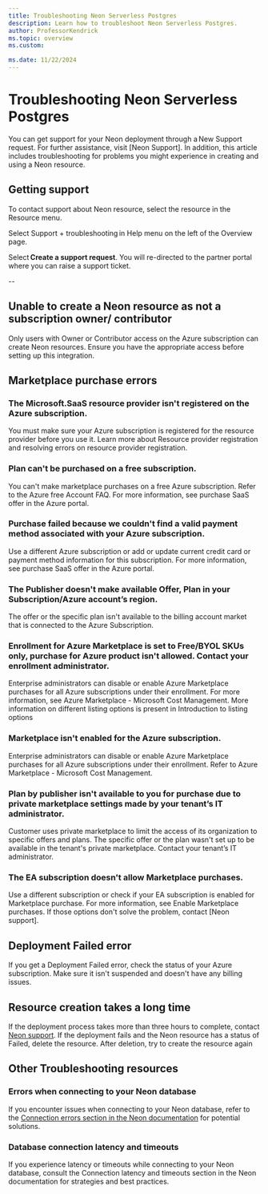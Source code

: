 ```yaml
---
title: Troubleshooting Neon Serverless Postgres 
description: Learn how to troubleshoot Neon Serverless Postgres.
author: ProfessorKendrick
ms.topic: overview
ms.custom:

ms.date: 11/22/2024
---
```


# Troubleshooting Neon Serverless Postgres

You can get support for your Neon deployment through a New Support request. For further assistance, visit [Neon Support]. In addition, this article includes troubleshooting for problems you might experience in creating and using a Neon resource. 

## Getting support 

To contact support about Neon resource, select the resource in the Resource menu. 

<!--add image-->

Select Support + troubleshooting in Help menu on the left of the Overview page. 

Select **Create a support request**. You will re-directed to the partner portal where you can raise a support ticket.

--

## Unable to create a Neon resource as not a subscription owner/ contributor
Only users with Owner or Contributor access on the Azure subscription can create Neon resources. Ensure you have the appropriate access before setting up this integration.

## Marketplace purchase errors

<!--add links-->

### The Microsoft.SaaS resource provider isn't registered on the Azure subscription.
You must make sure your Azure subscription is registered for the resource provider before you use it. Learn more about Resource provider registration and resolving errors on resource provider registration.

### Plan can't be purchased on a free subscription.
You can't make marketplace purchases on a free Azure subscription. Refer to the Azure free Account FAQ. For more information, see purchase SaaS offer in the Azure portal.

### Purchase failed because we couldn't find a valid payment method associated with your Azure subscription.
Use a different Azure subscription or add or update current credit card or payment method information for this subscription. For more information, see purchase SaaS offer in the Azure portal.

### The Publisher doesn't make available Offer, Plan in your Subscription/Azure account’s region.
The offer or the specific plan isn't available to the billing account market that is connected to the Azure Subscription.

### Enrollment for Azure Marketplace is set to Free/BYOL SKUs only, purchase for Azure product isn't allowed. Contact your enrollment administrator.
Enterprise administrators can disable or enable Azure Marketplace purchases for all Azure subscriptions under their enrollment. For more information, see Azure Marketplace - Microsoft Cost Management. More information on different listing options is present in Introduction to listing options

### Marketplace isn't enabled for the Azure subscription.
Enterprise administrators can disable or enable Azure Marketplace purchases for all Azure subscriptions under their enrollment. Refer to Azure Marketplace - Microsoft Cost Management.

### Plan by publisher isn't available to you for purchase due to private marketplace settings made by your tenant’s IT administrator.
Customer uses private marketplace to limit the access of its organization to specific offers and plans. The specific offer or the plan wasn't set up to be available in the tenant's private marketplace. Contact your tenant’s IT administrator.

### The EA subscription doesn't allow Marketplace purchases.
Use a different subscription or check if your EA subscription is enabled for Marketplace purchase. For more information, see Enable Marketplace purchases.
If those options don't solve the problem, contact [Neon support]. 

## Deployment Failed error
If you get a Deployment Failed error, check the status of your Azure subscription. Make sure it isn't suspended and doesn't have any billing issues.

## Resource creation takes a long time
If the deployment process takes more than three hours to complete, contact [Neon support](https://neon.tech/docs/introduction/support).
If the deployment fails and the Neon resource has a status of Failed, delete the resource. After deletion, try to create the resource again

## Other Troubleshooting resources

### Errors when connecting to your Neon database
If you encounter issues when connecting to your Neon database, refer to the [Connection errors section in the Neon documentation](https://neon.tech/docs/connect/connection-errors) for potential solutions.

### Database connection latency and timeouts
If you experience latency or timeouts while connecting to your Neon database, consult the Connection latency and timeouts section in the Neon documentation for strategies and best practices.
